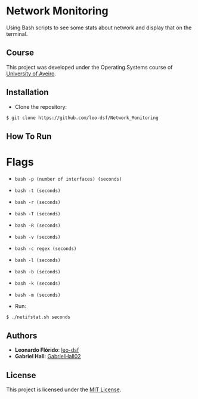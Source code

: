 # Network Monitoring
Using Bash scripts to see some stats about network and display that on the terminal.

## Course
This project was developed under the Operating Systems course of [University of Aveiro](https://www.ua.pt/).

## Installation
* Clone the repository:
```bash
$ git clone https://github.com/leo-dsf/Network_Monitoring
```

## How To Run
# Flags
* ```bash -p (number of interfaces) (seconds)```
* ```bash -t (seconds)```
* ```bash -r (seconds)```
* ```bash -T (seconds)```
* ```bash -R (seconds)```
* ```bash -v (seconds)```
* ```bash -c regex (seconds)```
* ```bash -l (seconds)```
* ```bash -b (seconds)```
* ```bash -k (seconds)```
* ```bash -m (seconds)```

* Run:
```bash
$ ./netifstat.sh seconds
```

## Authors
* **Leonardo Flórido**: [leo-dsf](https://github.com/leo-dsf)
* **Gabriel Hall**: [GabrielHall02](https://github.com/GabrielHall02)

## License
This project is licensed under the [MIT License](LICENSE).
